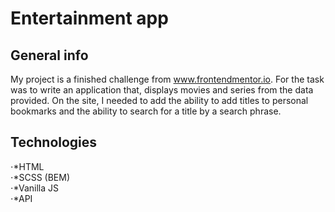 # Entertainment app

## General info
My project is a finished challenge from www.frontendmentor.io.
For the task was to write an application that, displays movies and series from the data provided.
On the site, I needed to add the ability to add titles to personal bookmarks and the ability to search for a title by a search phrase. 

## Technologies
⋅*HTML <br> 
⋅*SCSS (BEM) <br> 
⋅*Vanilla JS <br> 
⋅*API

